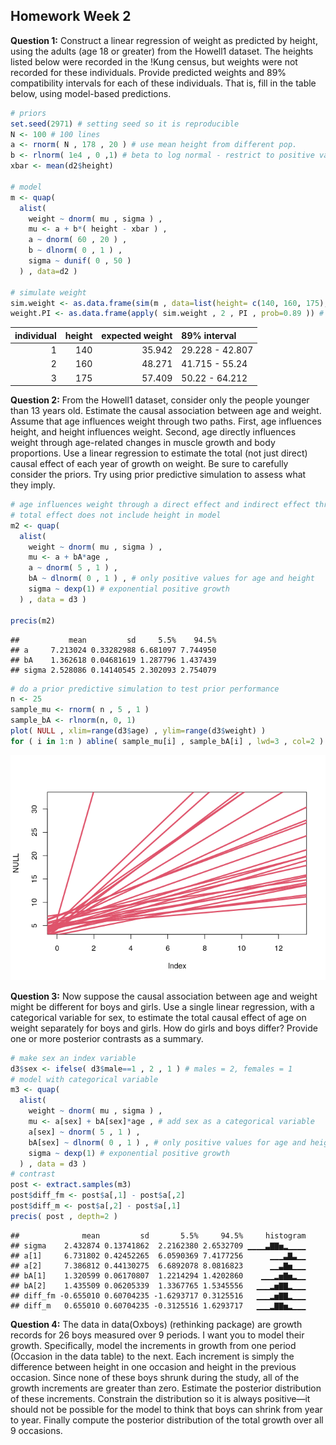 
## Homework Week 2

**Question 1:** Construct a linear regression of weight as predicted by
height, using the adults (age 18 or greater) from the Howell1 dataset.
The heights listed below were recorded in the !Kung census, but weights
were not recorded for these individuals. Provide predicted weights and
89% compatibility intervals for each of these individuals. That is, fill
in the table below, using model-based predictions.

``` r
# priors
set.seed(2971) # setting seed so it is reproducible 
N <- 100 # 100 lines
a <- rnorm( N , 178 , 20 ) # use mean height from different pop.
b <- rlnorm( 1e4 , 0 ,1) # beta to log normal - restrict to positive values
xbar <- mean(d2$height)

# model
m <- quap(
  alist(
    weight ~ dnorm( mu , sigma ) ,
    mu <- a + b*( height - xbar ) ,
    a ~ dnorm( 60 , 20 ) ,
    b ~ dlnorm( 0 , 1 ) ,
    sigma ~ dunif( 0 , 50 )
  ) , data=d2 )

# simulate weight 
sim.weight <- as.data.frame(sim(m , data=list(height= c(140, 160, 175), Hbar = xbar)))
weight.PI <- as.data.frame(apply( sim.weight , 2 , PI , prob=0.89 )) # get 89% PIs across simulated weights
```

| individual | height | expected weight | 89% interval    |
|-----------:|-------:|----------------:|:----------------|
|          1 |    140 |          35.942 | 29.228 - 42.807 |
|          2 |    160 |          48.271 | 41.715 - 55.24  |
|          3 |    175 |          57.409 | 50.22 - 64.212  |

**Question 2:** From the Howell1 dataset, consider only the people
younger than 13 years old. Estimate the causal association between age
and weight. Assume that age influences weight through two paths. First,
age influences height, and height influences weight. Second, age
directly influences weight through age-related changes in muscle growth
and body proportions. Use a linear regression to estimate the total (not
just direct) causal effect of each year of growth on weight. Be sure to
carefully consider the priors. Try using prior predictive simulation to
assess what they imply.

``` r
# age influences weight through a direct effect and indirect effect through height 
# total effect does not include height in model
m2 <- quap(
  alist(
    weight ~ dnorm( mu , sigma ) ,
    mu <- a + bA*age ,
    a ~ dnorm( 5 , 1 ) ,
    bA ~ dlnorm( 0 , 1 ) , # only positive values for age and height
    sigma ~ dexp(1) # exponential positive growth
  ) , data = d3 )

precis(m2)
```

    ##           mean         sd     5.5%    94.5%
    ## a     7.213024 0.33282988 6.681097 7.744950
    ## bA    1.362618 0.04681619 1.287796 1.437439
    ## sigma 2.528086 0.14140545 2.302093 2.754079

``` r
# do a prior predictive simulation to test prior performance
n <- 25
sample_mu <- rnorm( n , 5 , 1 )
sample_bA <- rlnorm(n, 0, 1)
plot( NULL , xlim=range(d3$age) , ylim=range(d3$weight) )
for ( i in 1:n ) abline( sample_mu[i] , sample_bA[i] , lwd=3 , col=2 )
```

![](week-02_Bella_files/figure-gfm/question-2-1.png)<!-- -->

**Question 3:** Now suppose the causal association between age and
weight might be different for boys and girls. Use a single linear
regression, with a categorical variable for sex, to estimate the total
causal effect of age on weight separately for boys and girls. How do
girls and boys differ? Provide one or more posterior contrasts as a
summary.

``` r
# make sex an index variable
d3$sex <- ifelse( d3$male==1 , 2 , 1 ) # males = 2, females = 1
# model with categorical variable
m3 <- quap(
  alist(
    weight ~ dnorm( mu , sigma ) ,
    mu <- a[sex] + bA[sex]*age , # add sex as a categorical variable
    a[sex] ~ dnorm( 5 , 1 ) ,
    bA[sex] ~ dlnorm( 0 , 1 ) , # only positive values for age and height
    sigma ~ dexp(1) # exponential positive growth
  ) , data = d3 )
# contrast 
post <- extract.samples(m3)
post$diff_fm <- post$a[,1] - post$a[,2]
post$diff_m <- post$a[,2] - post$a[,1]
precis( post , depth=2 )
```

    ##              mean         sd       5.5%     94.5%     histogram
    ## sigma    2.432874 0.13741862  2.2162380 2.6532709 ▁▁▁▁▃▇▇▅▂▁▁▁▁
    ## a[1]     6.731802 0.42452265  6.0590369 7.4177256      ▁▁▁▃▇▃▁▁
    ## a[2]     7.386812 0.44130275  6.6892078 8.0816823      ▁▁▃▇▅▁▁▁
    ## bA[1]    1.320599 0.06170807  1.2214294 1.4202860    ▁▁▁▂▅▇▅▂▁▁
    ## bA[2]    1.435509 0.06205339  1.3367765 1.5345556   ▁▁▁▂▅▇▇▂▁▁▁
    ## diff_fm -0.655010 0.60704235 -1.6293717 0.3125516   ▁▁▁▂▅▇▇▂▁▁▁
    ## diff_m   0.655010 0.60704235 -0.3125516 1.6293717   ▁▁▁▂▇▇▅▂▁▁▁

**Question 4:** The data in data(Oxboys) (rethinking package) are growth
records for 26 boys measured over 9 periods. I want you to model their
growth. Specifically, model the increments in growth from one period
(Occasion in the data table) to the next. Each increment is simply the
difference between height in one occasion and height in the previous
occasion. Since none of these boys shrunk during the study, all of the
growth increments are greater than zero. Estimate the posterior
distribution of these increments. Constrain the distribution so it is
always positive—it should not be possible for the model to think that
boys can shrink from year to year. Finally compute the posterior
distribution of the total growth over all 9 occasions.
